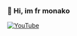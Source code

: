 ### 👋 Hi, im **fr monako**
[![YouTube](https://img.shields.io/badge/YouTube-FF0000?style=for-the-badge&logo=youtube&logoColor=white)](https://www.youtube.com)

